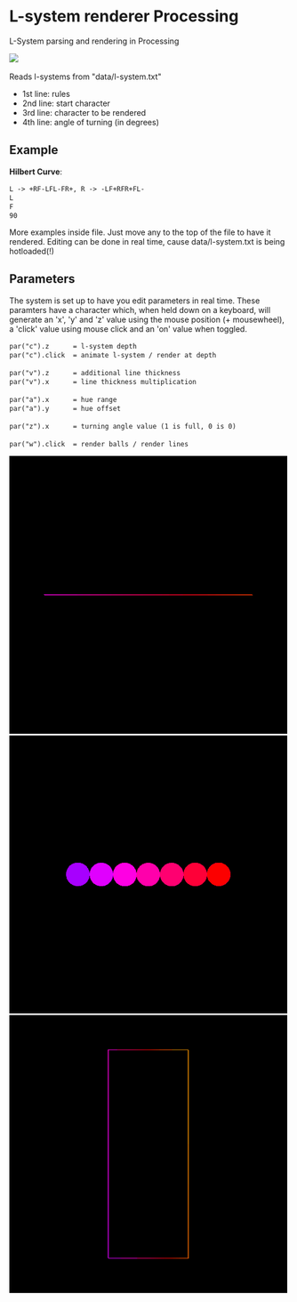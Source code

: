 # L-system renderer Processing
L-System parsing and rendering in Processing

![](examples/hilbert_large_dynamic_thick_loop_color.gif)

Reads l-systems from "data/l-system.txt"  
+ 1st line: rules  
+ 2nd line: start character  
+ 3rd line: character to be rendered  
+ 4th line: angle of turning (in degrees)

## Example
**Hilbert Curve**:  
```
L -> +RF-LFL-FR+, R -> -LF+RFR+FL-  
L  
F  
90
```

More examples inside file. Just move any to the top of the file to have it rendered. Editing can be done in real time, cause data/l-system.txt is being hotloaded(!)


## Parameters
The system is set up to have you edit parameters in real time. These paramters have a character which, when held down on a keyboard, will generate an 'x', 'y' and 'z' value using the mouse position (+ mousewheel), a 'click' value using mouse click and an 'on' value when toggled.

```
par("c").z      = l-system depth  
par("c").click  = animate l-system / render at depth

par("v").z      = additional line thickness
par("v").x      = line thickness multiplication

par("a").x      = hue range  
par("a").y      = hue offset

par("z").x      = turning angle value (1 is full, 0 is 0)

par("w").click  = render balls / render lines
```
![](examples/hilbert_breathe.gif)
![](examples/sirpinsky_balls.gif)
![](examples/square_breathe.gif)
